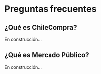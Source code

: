 # Preguntas frecuentes

## ¿Qué es ChileCompra?

En construcción...

## ¿Qué es Mercado Público?

En construcción...



